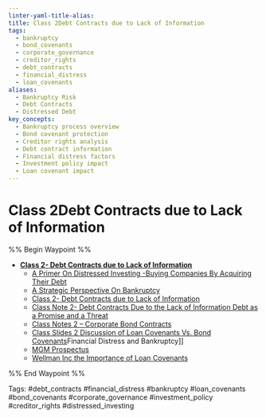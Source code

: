 ```yaml
---
linter-yaml-title-alias:
title: Class 2Debt Contracts due to Lack of Information
tags:
  - bankruptcy
  - bond_covenants
  - corporate_governance
  - creditor_rights
  - debt_contracts
  - financial_distress
  - loan_covenants
aliases:
  - Bankruptcy Risk
  - Debt Contracts
  - Distressed Debt
key_concepts:
  - Bankruptcy process overview
  - Bond covenant protection
  - Creditor rights analysis
  - Debt contract information
  - Financial distress factors
  - Investment policy impact
  - Loan covenant impact
---
```


# Class 2Debt Contracts due to Lack of Information
%% Begin Waypoint %%
- **[Class 2- Debt Contracts due to Lack of Information](.md)**
	- [A Primer On Distressed Investing -Buying Companies By Acquiring Their Debt](A%20Primer%20On%20Distressed%20Investing%20-Buying%20Companies%20By%20Acquiring%20Their%20Debt.md)
	- [A Strategic Perspective On Bankruptcy](A%20Strategic%20Perspective%20On%20Bankruptcy.md)
	- [Class 2- Debt Contracts due to Lack of Information](.md)
	- [Class Note 2- Debt Contracts Due to the Lack of Information Debt as a Promise and a Threat](Class%20Note%202-%20Debt%20Contracts%20Due%20to%20the%20Lack%20of%20Information%20Debt%20as%20a%20Promise%20and%20a%20Threat.md)
	- [Class Notes 2 – Corporate Bond Contracts](Class%20Notes%202%20–%20Corporate%20Bond%20Contracts.md)
	- [Class Slides 2 Discussion of Loan Covenants Vs. Bond Covenants](Class%20Slides%202%20Discussion%20of%20Loan%20Covenants%20Vs.%20Bond%20Covenants.md)Financial Distress and Bankruptcy]]
	- [MGM Prospectus](MGM%20Prospectus.md)
	- [Wellman Inc the Importance of Loan Covenants](Wellman%20Inc%20the%20Importance%20of%20Loan%20Covenants.md)

%% End Waypoint %%

Tags: #debt_contracts #financial_distress #bankruptcy #loan_covenants #bond_covenants #corporate_governance #investment_policy #creditor_rights #distressed_investing